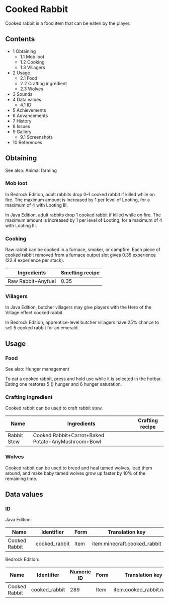 # Cooked Rabbit
Cooked rabbit is a food item that can be eaten by the player.

## Contents
- 1 Obtaining
	- 1.1 Mob loot
	- 1.2 Cooking
	- 1.3 Villagers
- 2 Usage
	- 2.1 Food
	- 2.2 Crafting ingredient
	- 2.3 Wolves
- 3 Sounds
- 4 Data values
	- 4.1 ID
- 5 Achievements
- 6 Advancements
- 7 History
- 8 Issues
- 9 Gallery
	- 9.1 Screenshots
- 10 References

## Obtaining
See also: Animal farming

### Mob loot
In Bedrock Edition, adult rabbits drop 0–1 cooked rabbit if killed while on fire. The maximum amount is increased by 1 per level of Looting, for a maximum of 4 with Looting III.

In Java Edition, adult rabbits drop 1 cooked rabbit if killed while on fire. The maximum amount is increased by 1 per level of Looting, for a maximum of 4 with Looting III.

### Cooking
Raw rabbit can be cooked in a furnace, smoker, or campfire. Each piece of cooked rabbit removed from a furnace output slot gives 0.35 experience (22.4 experience per stack).

| Ingredients        | Smelting recipe |
|--------------------|-----------------|
| Raw Rabbit+Anyfuel | 0.35            |

### Villagers
In Java Edition, butcher villagers may give players with the Hero of the Village effect cooked rabbit.

In Bedrock Edition, apprentice-level butcher villagers have 25% chance to sell 5 cooked rabbit for an emerald.

## Usage
### Food
See also: Hunger management

To eat a cooked rabbit, press and hold use while it is selected in the hotbar. Eating one restores 5 () hunger and 6 hunger saturation.

### Crafting ingredient
Cooked rabbit can be used to craft rabbit stew.

| Name        | Ingredients                                        | Crafting recipe |
|-------------|----------------------------------------------------|-----------------|
| Rabbit Stew | Cooked Rabbit+Carrot+Baked Potato+AnyMushroom+Bowl |                 |

### Wolves
Cooked rabbit can be used to breed and heal tamed wolves, lead them around, and make baby tamed wolves grow up faster by 10% of the remaining time.

## Data values
### ID
Java Edition:

| Name          | Identifier    | Form | Translation key              |
|---------------|---------------|------|------------------------------|
| Cooked Rabbit | cooked_rabbit | Item | item.minecraft.cooked_rabbit |

Bedrock Edition:

| Name          | Identifier    | Numeric ID | Form | Translation key         |
|---------------|---------------|------------|------|-------------------------|
| Cooked Rabbit | cooked_rabbit | 289        | Item | item.cooked_rabbit.name |

